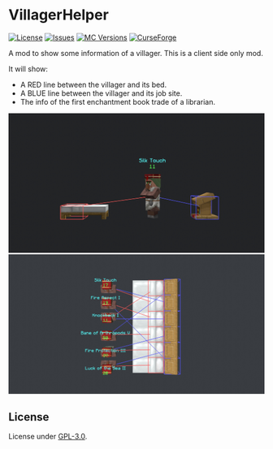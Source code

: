# VillagerHelper

[![License](https://img.shields.io/github/license/Ivan-YFw/villagerhelper.svg)](http://www.gnu.org/licenses/gpl-3.0.html)
[![Issues](https://img.shields.io/github/issues/Ivan-YFw/villagerhelper.svg)](https://github.com/Ivan-YFw/gatewayer/issues)
[![MC Versions](http://cf.way2muchnoise.eu/versions/For%20MC_villagerhelper_all.svg)](https://www.curseforge.com/minecraft/mc-mods/gatewayer)
[![CurseForge](http://cf.way2muchnoise.eu/full_villagerhelper_downloads.svg)](https://www.curseforge.com/minecraft/mc-mods/gatewayer)

A mod to show some information of a villager. This is a client side only mod.

It will show:

 - A RED line between the villager and its bed.
 - A BLUE line between the villager and its job site.
 - The info of the first enchantment book trade of a librarian.
 
![screenshot1](https://raw.githubusercontent.com/Ivan-YFw/VillagerHelper/fabric-1.15.2/screenshot1.png)
![screenshot2](https://raw.githubusercontent.com/Ivan-YFw/VillagerHelper/fabric-1.15.2/screenshot2.png)


## License

License under [GPL-3.0](http://www.gnu.org/licenses/gpl-3.0.html).
